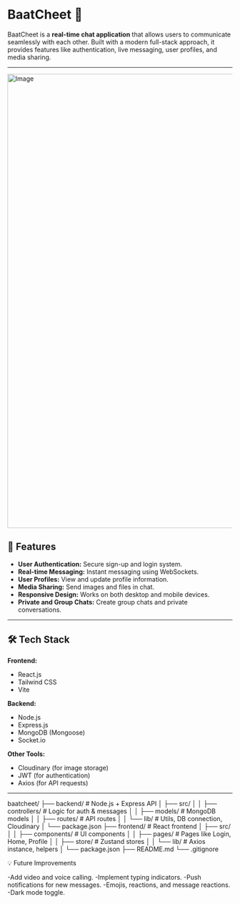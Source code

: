 # BaatCheet 💬

BaatCheet is a **real-time chat application** that allows users to communicate seamlessly with each other. Built with a modern full-stack approach, it provides features like authentication, live messaging, user profiles, and media sharing.

---
<img width="1910" height="1017" alt="Image" src="https://github.com/user-attachments/assets/9988babb-8e73-4b7c-bc22-ea09b341e8e6" />

## 🌟 Features

- **User Authentication:** Secure sign-up and login system.
- **Real-time Messaging:** Instant messaging using WebSockets.
- **User Profiles:** View and update profile information.
- **Media Sharing:** Send images and files in chat.
- **Responsive Design:** Works on both desktop and mobile devices.
- **Private and Group Chats:** Create group chats and private conversations.

---

## 🛠️ Tech Stack

**Frontend:**  
- React.js  
- Tailwind CSS  
- Vite  

**Backend:**  
- Node.js  
- Express.js  
- MongoDB (Mongoose)  
- Socket.io  

**Other Tools:**  
- Cloudinary (for image storage)  
- JWT (for authentication)  
- Axios (for API requests)

---

baatcheet/
├── backend/              # Node.js + Express API
│   ├── src/
│   │   ├── controllers/   # Logic for auth & messages
│   │   ├── models/        # MongoDB models
│   │   ├── routes/        # API routes
│   │   └── lib/           # Utils, DB connection, Cloudinary
│   └── package.json
├── frontend/             # React frontend
│   ├── src/
│   │   ├── components/    # UI components
│   │   ├── pages/         # Pages like Login, Home, Profile
│   │   ├── store/         # Zustand stores
│   │   └── lib/           # Axios instance, helpers
│   └── package.json
├── README.md
└── .gitignore

💡 Future Improvements

-Add video and voice calling.
-Implement typing indicators.
-Push notifications for new messages.
-Emojis, reactions, and message reactions.
-Dark mode toggle.
